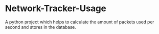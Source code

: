 # Network-Tracker-Usage
A python project which helps to calculate the amount of packets used per second and stores in the database.
